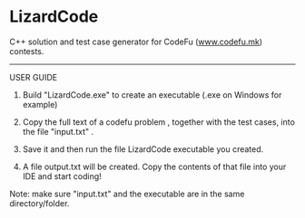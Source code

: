 # LizardCode
C++ solution and test case generator for CodeFu (www.codefu.mk) contests.

------------------------------------------------------------------------------------------
USER GUIDE

1) Build "LizardCode.exe" to create an executable (.exe on Windows for example)

2)  Copy the full text of a codefu problem , together with the test cases, into the file "input.txt" . 

3) Save it and then run the file LizardCode executable you created. 

4) A file output.txt will be created. Copy the contents of that file into your IDE and start coding!

Note: make sure "input.txt" and the executable are in the same directory/folder.


